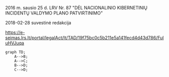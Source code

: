 2016 m. sausio 25 d. LRV Nr. 87  "DĖL NACIONALINIO KIBERNETINIŲ INCIDENTŲ VALDYMO PLANO PATVIRTINIMO"

 2018-02-28 suvestinė redakcija

https://e-seimas.lrs.lt/portal/legalAct/lt/TAD/19f75bc0c5b211e5a141fecd4d43d786/FuluHVJuqa

```mermaid
graph TD;
    A-->B;
    A-->C;
    B-->D;
    C-->D;
```
